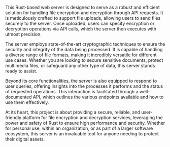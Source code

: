 This Rust-based web server is designed to serve as a robust and efficient solution for handling file encryption and decryption through API requests. It is meticulously crafted to support file uploads, allowing users to send files securely to the server. Once uploaded, users can specify encryption or decryption operations via API calls, which the server then executes with utmost precision.

The server employs state-of-the-art cryptographic techniques to ensure the security and integrity of the data being processed. It is capable of handling a diverse range of file formats, making it incredibly versatile for different use cases. Whether you are looking to secure sensitive documents, protect multimedia files, or safeguard any other type of data, this server stands ready to assist.

Beyond its core functionalities, the server is also equipped to respond to user queries, offering insights into the processes it performs and the status of requested operations. This interaction is facilitated through a well-documented API, which outlines the various endpoints available and how to use them effectively.

At its heart, this project is about providing a secure, reliable, and user-friendly platform for file encryption and decryption services, leveraging the power and safety of Rust to ensure high performance and security. Whether for personal use, within an organization, or as part of a larger software ecosystem, this server is an invaluable tool for anyone needing to protect their digital assets.